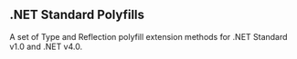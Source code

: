 ## .NET Standard Polyfills

A set of Type and Reflection polyfill extension methods for .NET Standard v1.0 and .NET v4.0.

